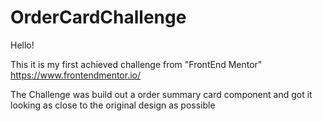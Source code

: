 # OrderCardChallenge

Hello!

This it is my first achieved challenge from "FrontEnd Mentor" https://www.frontendmentor.io/

The Challenge was build out a order summary card component and got it looking as close to the original design as possible


